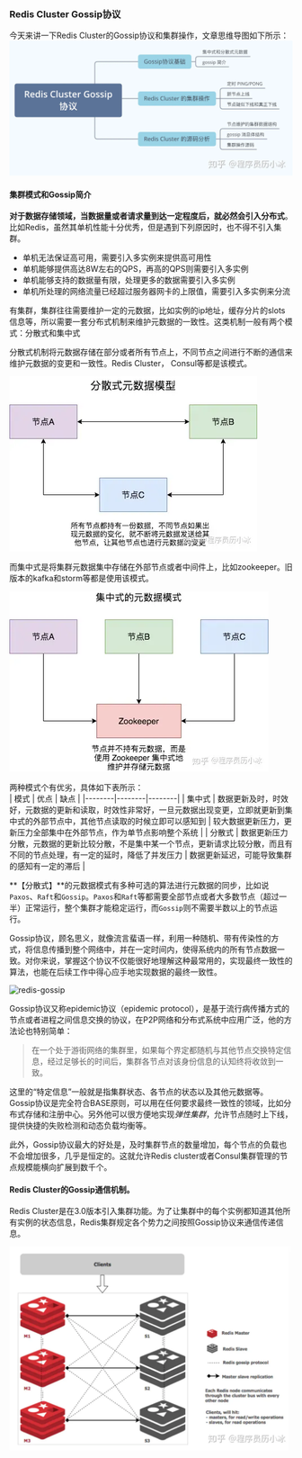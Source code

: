 ### Redis Cluster Gossip协议

今天来讲一下Redis Cluster的Gossip协议和集群操作，文章思维导图如下所示：  
![cluster-gossip](img/redis-cluster-gossip.png)

#### 集群模式和Gossip简介  
**对于数据存储领域，当数据量或者请求量到达一定程度后，就必然会引入分布式**。比如Redis，虽然其单机性能十分优秀，但是遇到下列原因时，也不得不引入集群。  
- 单机无法保证高可用，需要引入多实例来提供高可用性  
- 单机能够提供高达8W左右的QPS，再高的QPS则需要引入多实例  
- 单机能够支持的数据量有限，处理更多的数据需要引入多实例  
- 单机所处理的网络流量已经超过服务器网卡的上限值，需要引入多实例来分流  

有集群，集群往往需要维护一定的元数据，比如实例的ip地址，缓存分片的slots信息等，所以需要一套分布式机制来维护元数据的一致性。这类机制一般有两个模式：分散式和集中式  

分散式机制将元数据存储在部分或者所有节点上，不同节点之间进行不断的通信来维护元数据的变更和一致性。Redis Cluster， Consul等都是该模式。  


![redis-decentralized](img/redis-cluster-decentralized.png)  

而集中式是将集群元数据集中存储在外部节点或者中间件上，比如zookeeper。旧版本的kafka和storm等都是使用该模式。

![redis-decentralized](img/redis-cluster-centralized.png)  

两种模式个有优劣，具体如下表所示：  
| 模式 | 优点 | 缺点 |
|--------|--------|--------|
| 集中式 | 数据更新及时，时效好，元数据的更新和读取，时效性非常好，一旦元数据出现变更，立即就更新到集中式的外部节点中，其他节点读取的时候立即可以感知到 | 较大数据更新压力，更新压力全部集中在外部节点，作为单节点影响整个系统 |
| 分散式 | 数据更新压力分散，元数据的更新比较分散，不是集中某一个节点，更新请求比较分散，而且有不同的节点处理，有一定的延时，降低了并发压力 | 数据更新延迟，可能导致集群的感知有一定的滞后 |  

**【分散式】**的元数据模式有多种可选的算法进行元数据的同步，比如说`Paxos`、`Raft`和`Gossip`。`Paxos`和`Raft`等都需要全部节点或者大多数节点（超过一半）正常运行，整个集群才能稳定运行，而`Gossip`则不需要半数以上的节点运行。  

Gossip协议，顾名思义，就像流言蜚语一样，利用一种随机、带有传染性的方式，将信息传播到整个网络中，并在一定时间内，使得系统内的所有节点数据一致。对你来说，掌握这个协议不仅能很好地理解这种最常用的，实现最终一致性的算法，也能在后续工作中得心应手地实现数据的最终一致性。  

![redis-gossip](img/redis-cluster-gossip.gif)  

Gossip协议又称epidemic协议（epidemic protocol），是基于流行病传播方式的节点或者进程之间信息交换的协议，在P2P网络和分布式系统中应用广泛，他的方法论也特别简单：  
> 在一个处于游街网络的集群里，如果每个界定都随机与其他节点交换特定信息，经过足够长的时间后，集群各节点对该身份信息的认知终将收敛到一致。  

这里的“特定信息”一般就是指集群状态、各节点的状态以及其他元数据等。Gossip协议是完全符合BASE原则，可以用在任何要求最终一致性的领域，比如分布式存储和注册中心。另外他可以很方便地实现*弹性集群*，允许节点随时上下线，提供快捷的失败检测和动态负载均衡等。  

此外，Gossip协议最大的好处是，及时集群节点的数量增加，每个节点的负载也不会增加很多，几乎是恒定的。这就允许Redis cluster或者Consul集群管理的节点规模能横向扩展到数千个。  

#### Redis Cluster的Gossip通信机制。

Redis Cluster是在3.0版本引入集群功能。为了让集群中的每个实例都知道其他所有实例的状态信息，Redis集群规定各个势力之间按照Gossip协议来通信传递信息。  

![redis-cluster-node-gossip](img/redis-cluster-node-gossip.png)  






